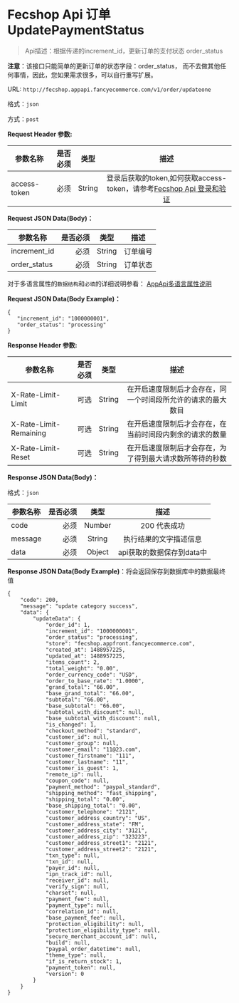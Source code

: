 Fecshop Api 订单 UpdatePaymentStatus
=========================


> Api描述：根据传递的increment_id，更新订单的支付状态 order_status

**注意**：该接口只能简单的更新订单的状态字段：order_status，
而不去做其他任何事情，因此，您如果需求很多，可以自行重写扩展。


URL: `http://fecshop.appapi.fancyecommerce.com/v1/order/updateone`

格式：`json`

方式：`post`

**Request Header 参数:**


| 参数名称        | 是否必须    |  类型       |  描述     |
| ----------------| -----:      | :----:      |:----:     |
| access-token    | 必须        |   String    | 登录后获取的token,如何获取access-token，请参考[Fecshop Api 登录和验证](fecshop-api-login-and-verification.md)|


**Request JSON Data(Body)：**

| 参数名称                      | 是否必须    |  类型       |  描述     |
| ------------------------------| -----:      | :----:      |:----:     |
| increment_id                  | 必须        |   String    | 订单编号  |
| order_status                  | 必须        |   String    | 订单状态  |


对于多语言属性的`数据结构`和`必填`的详细说明参看： [AppApi多语言属性说明](fecshop-api-mutil-lang.md)

**Request JSON Data(Body Example)：**

```
{
   "increment_id": "1000000001",
   "order_status": "processing"
}
```


**Response Header 参数:**


| 参数名称                    | 是否必须    |  类型       |  描述     |
| ----------------------------| -----:      | :----:      |:----:     |
| X-Rate-Limit-Limit          | 可选        |   String    | 在开启速度限制后才会存在，同一个时间段所允许的请求的最大数目|
| X-Rate-Limit-Remaining      | 可选        |   String    | 在开启速度限制后才会存在，在当前时间段内剩余的请求的数量|
| X-Rate-Limit-Reset          | 可选        |   String    | 在开启速度限制后才会存在，为了得到最大请求数所等待的秒数|



**Response JSON Data(Body)：**

格式：`json`

| 参数名称        | 是否必须    |  类型       |  描述        |
| ----------------| -----:      | :----:      |:----:        | 
| code            | 必须        |   Number    | 200 代表成功 |
| message         | 必须        |   String    | 执行结果的文字描述信息  |
| data            | 必须        |   Object    | api获取的数据保存到data中  |

**Response JSON Data(Body Example)**：将会返回保存到数据库中的数据最终值

```
{
    "code": 200,
    "message": "update category success",
    "data": {
        "updateData": {
            "order_id": 1,
            "increment_id": "1000000001",
            "order_status": "processing",
            "store": "fecshop.appfront.fancyecommerce.com",
            "created_at": 1488957225,
            "updated_at": 1488957225,
            "items_count": 2,
            "total_weight": "0.00",
            "order_currency_code": "USD",
            "order_to_base_rate": "1.0000",
            "grand_total": "66.00",
            "base_grand_total": "66.00",
            "subtotal": "66.00",
            "base_subtotal": "66.00",
            "subtotal_with_discount": null,
            "base_subtotal_with_discount": null,
            "is_changed": 1,
            "checkout_method": "standard",
            "customer_id": null,
            "customer_group": null,
            "customer_email": "11@23.com",
            "customer_firstname": "111",
            "customer_lastname": "11",
            "customer_is_guest": 1,
            "remote_ip": null,
            "coupon_code": null,
            "payment_method": "paypal_standard",
            "shipping_method": "fast_shipping",
            "shipping_total": "0.00",
            "base_shipping_total": "0.00",
            "customer_telephone": "2121",
            "customer_address_country": "US",
            "customer_address_state": "FM",
            "customer_address_city": "3121",
            "customer_address_zip": "323223",
            "customer_address_street1": "2121",
            "customer_address_street2": "2121",
            "txn_type": null,
            "txn_id": null,
            "payer_id": null,
            "ipn_track_id": null,
            "receiver_id": null,
            "verify_sign": null,
            "charset": null,
            "payment_fee": null,
            "payment_type": null,
            "correlation_id": null,
            "base_payment_fee": null,
            "protection_eligibility": null,
            "protection_eligibility_type": null,
            "secure_merchant_account_id": null,
            "build": null,
            "paypal_order_datetime": null,
            "theme_type": null,
            "if_is_return_stock": 1,
            "payment_token": null,
            "version": 0
        }
    }
}

```

